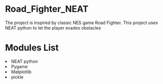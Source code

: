 # Road_Fighter_NEAT

The project is inspired by classic NES game Road Fighter. This project uses NEAT python to let the player evades obstacles

# Modules List

<li>NEAT python</li>
<li>Pygame</li>
<li>Matplotlib</li>
<li>pickle</li>
